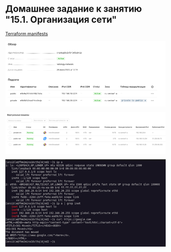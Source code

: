 # Домашнее задание к занятию "15.1. Организация сети"

[Terraform manifests](terraform/)

![net](img/network.png)

![vm](img/vm.png)

![result](img/result.png)